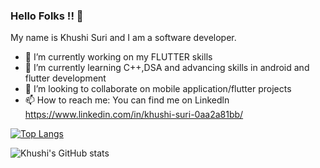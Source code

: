 ### Hello Folks !! 👋
My name is Khushi Suri and I am a software developer.
- 🔭 I’m currently working on my FLUTTER skills
- 🌱 I’m currently learning C++,DSA and advancing skills in android and flutter development
- 👯 I’m looking to collaborate on mobile application/flutter projects
- 📫 How to reach me: You can find me on Linkedln https://www.linkedin.com/in/khushi-suri-0aa2a81bb/




[![Top Langs](https://github-readme-stats.vercel.app/api/top-langs/?username=khushisuri7&layout=compact)](https://github.com/khushisuri7/github-readme-stats)



![Khushi's GitHub stats](https://github-readme-stats.vercel.app/api?username=khushisuri7&show_icons=true&theme=radical)


